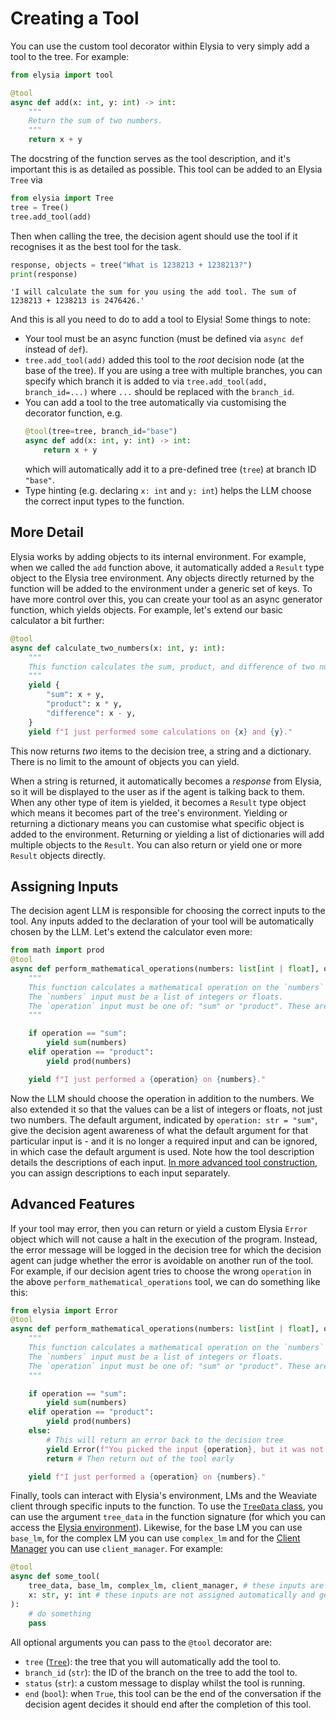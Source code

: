 # Creating a Tool

You can use the custom tool decorator within Elysia to very simply add a tool to the tree. For example:

```python
from elysia import tool

@tool
async def add(x: int, y: int) -> int:
    """
    Return the sum of two numbers.
    """
    return x + y
```

The docstring of the function serves as the tool description, and it's important this is as detailed as possible. This tool can be added to an Elysia `Tree` via

```python 
from elysia import Tree
tree = Tree()
tree.add_tool(add)
```

Then when calling the tree, the decision agent should use the tool if it recognises it as the best tool for the task.

```python
response, objects = tree("What is 1238213 + 1238213?")
print(response)
```
```
'I will calculate the sum for you using the add tool. The sum of 1238213 + 1238213 is 2476426.'
```

And this is all you need to do to add a tool to Elysia! Some things to note:

- Your tool must be an async function (must be defined via `async def` instead of `def`).
- `tree.add_tool(add)` added this tool to the _root_ decision node (at the base of the tree). If you are using a tree with multiple branches, you can specify which branch it is added to via `tree.add_tool(add, branch_id=...)` where `...` should be replaced with the `branch_id`.
- You can add a tool to the tree automatically via customising the decorator function, e.g.
    ```python
    @tool(tree=tree, branch_id="base")
    async def add(x: int, y: int) -> int:
        return x + y    
    ```
    which will automatically add it to a pre-defined tree (`tree`) at branch ID `"base"`.
- Type hinting (e.g. declaring `x: int` and `y: int`) helps the LLM choose the correct input types to the function.


## More Detail

Elysia works by adding objects to its internal environment. For example, when we called the `add` function above, it automatically added a `Result` type object to the Elysia tree environment. Any objects directly returned by the function will be added to the environment under a generic set of keys. To have more control over this, you can create your tool as an async generator function, which yields objects. For example, let's extend our basic calculator a bit further:

```python
@tool
async def calculate_two_numbers(x: int, y: int):
    """
    This function calculates the sum, product, and difference of two numbers.
    """
    yield {
        "sum": x + y,
        "product": x * y,
        "difference": x - y,
    }
    yield f"I just performed some calculations on {x} and {y}."
```

This now returns _two_ items to the decision tree, a string and a dictionary. There is no limit to the amount of objects you can yield. 

When a string is returned, it automatically becomes a _response_ from Elysia, so it will be displayed to the user as if the agent is talking back to them. When any other type of item is yielded, it becomes a `Result` type object which means it becomes part of the tree's environment. Yielding or returning a dictionary means you can customise what specific object is added to the environment. Returning or yielding a list of dictionaries will add multiple objects to the `Result`. You can also return or yield one or more `Result` objects directly.

## Assigning Inputs

The decision agent LLM is responsible for choosing the correct inputs to the tool. Any inputs added to the declaration of your tool will be automatically chosen by the LLM. Let's extend the calculator even more:

```python
from math import prod
@tool
async def perform_mathematical_operations(numbers: list[int | float], operation: str = "sum"):
    """
    This function calculates a mathematical operation on the `numbers` list.
    The `numbers` input must be a list of integers or floats.
    The `operation` input must be one of: "sum" or "product". These are the only options.
    """

    if operation == "sum":
        yield sum(numbers)
    elif operation == "product":
        yield prod(numbers)

    yield f"I just performed a {operation} on {numbers}."    
```

Now the LLM should choose the operation in addition to the numbers. We also extended it so that the values can be a list of integers or floats, not just two numbers. The default argument, indicated by `operation: str = "sum"`, give the decision agent awareness of what the default argument for that particular input is - and it is no longer a required input and can be ignored, in which case the default argument is used. Note how the tool description details the descriptions of each input. [In more advanced tool construction](Advanced/advanced_tool_construction.md), you can assign descriptions to each input separately.


## Advanced Features


If your tool may error, then you can return or yield a custom Elysia `Error` object which will not cause a halt in the execution of the program. Instead, the error message will be logged in the decision tree for which the decision agent can judge whether the error is avoidable on another run of the tool. For example, if our decision agent tries to choose the wrong `operation` in the above `perform_mathematical_operations` tool, we can do something like this:
```python
from elysia import Error
@tool
async def perform_mathematical_operations(numbers: list[int | float], operation: str = "sum"):
    """
    This function calculates a mathematical operation on the `numbers` list.
    The `numbers` input must be a list of integers or floats.
    The `operation` input must be one of: "sum" or "product". These are the only options.
    """

    if operation == "sum":
        yield sum(numbers)
    elif operation == "product":
        yield prod(numbers)
    else:
        # This will return an error back to the decision tree
        yield Error(f"You picked the input {operation}, but it was not in the available operations: 'sum' or 'product'")
        return # Then return out of the tool early

    yield f"I just performed a {operation} on {numbers}."    
```

Finally, tools can interact with Elysia's environment, LMs and the Weaviate client through specific inputs to the function. To use the [`TreeData` class](Reference/Objects.md#elysia.tree.objects.TreeData), you can use the argument `tree_data` in the function signature (for which you can access the [Elysia environment](Advanced/environment.md)). Likewise, for the base LM you can use `base_lm`, for the complex LM you can use `complex_lm` and for the [Client Manager](Reference/Client.md) you can use `client_manager`. For example:

```python
@tool
async def some_tool(
    tree_data, base_lm, complex_lm, client_manager, # these inputs are automatically assigned as Elysia variables
    x: str, y: int # these inputs are not assigned automatically and get assigned by the decision agent
):
    # do something
    pass
```

All optional arguments you can pass to the `@tool` decorator are:

- `tree` ([`Tree`](Reference/Tree.md#elysia.tree.tree.Tree)): the tree that you will automatically add the tool to.
- `branch_id` (`str`): the ID of the branch on the tree to add the tool to.
- `status` (`str`): a custom message to display whilst the tool is running.
- `end` (`bool`): when `True`, this tool can be the end of the conversation if the decision agent decides it should end after the completion of this tool.
